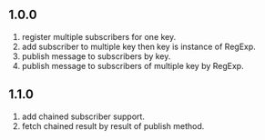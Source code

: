 ## 1.0.0

1. register multiple subscribers for one key.
2. add subscriber to multiple key then key is instance of RegExp.
3. publish message to subscribers by key.
4. publish message to subscribers of multiple key by RegExp.

## 1.1.0

1. add chained subscriber support.
2. fetch chained result by result of publish method.
